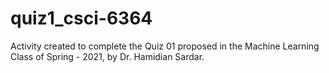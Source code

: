# quiz1_csci-6364

Activity created to complete the Quiz 01 proposed in the Machine Learning Class of Spring - 2021, by Dr. Hamidian Sardar.

